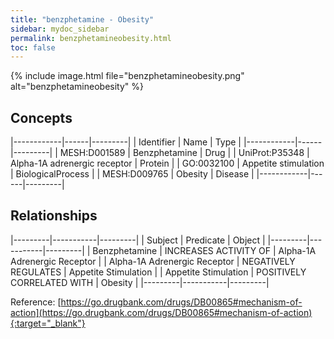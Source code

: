 ```yaml
---
title: "benzphetamine - Obesity"
sidebar: mydoc_sidebar
permalink: benzphetamineobesity.html
toc: false 
---
```


{% include image.html file="benzphetamineobesity.png" alt="benzphetamineobesity" %}

## Concepts

|------------|------|---------|
| Identifier | Name | Type    |
|------------|------|---------|
| MESH:D001589 | Benzphetamine | Drug |
| UniProt:P35348 | Alpha-1A adrenergic receptor | Protein |
| GO:0032100 | Appetite stimulation | BiologicalProcess |
| MESH:D009765 | Obesity | Disease |
|------------|------|---------|

## Relationships

|---------|-----------|---------|
| Subject | Predicate | Object  |
|---------|-----------|---------|
| Benzphetamine | INCREASES ACTIVITY OF | Alpha-1A Adrenergic Receptor |
| Alpha-1A Adrenergic Receptor | NEGATIVELY REGULATES | Appetite Stimulation |
| Appetite Stimulation | POSITIVELY CORRELATED WITH | Obesity |
|---------|-----------|---------|

Reference: [https://go.drugbank.com/drugs/DB00865#mechanism-of-action](https://go.drugbank.com/drugs/DB00865#mechanism-of-action){:target="_blank"}